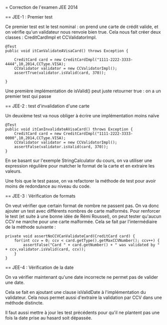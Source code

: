 = Correction de l'examen JEE 2014

== JEE-1 : Premier test

Ce premier test est le test nominal : on prend une carte de crédit valide, et on vérifie qu'un validateur nous renvoie bien true. Cela nous fait créer deux classes : CreditCardImpl et CCValidatorImpl.

    @Test
    public void itCanValidateAVisaCard() throws Exception {

        CreditCard card = new CreditCardImpl("1111-2222-3333-4444",10,2014,CCType.VISA);
        CCValidator validator = new CCValidatorImpl();
        assertTrue(validator.isValid(card, 370));

    }

Une première implémentation de isValid() peut juste retourner true : on a un premier test qui passe


== JEE-2 : test d'invalidation d'une carte

Un deuxième test va nous obliger à écrire une implémentation moins naïve

    @Test
    public void itCanInvalidateAVisaCard() throws Exception {
        CreditCard card = new CreditCardImpl("1111-2222-3333-0000",10,2014,CCType.VISA);
        CCValidator validator = new CCValidatorImpl();
        assertFalse(validator.isValid(card, 370));
    }

En se basant sur l'exemple StringCalculator du cours, on va utiliser une expression régulière pour matcher le format de la carte et en extraire les valeurs.

Une fois que le test passe, on va refactorer la méthode de test pour avoir moins de redondance au niveau du code.



== JEE-3 : Vérification de formats

On veut vérifier que certain format de nombre ne passent pas. On va donc ajouter un test avec différents nombres de carte malformés. Pour renforcer le test (et suite à une bonne idée de Rémi Roussel), on peut tester qu'aucun CCV ne marche pour une carte malformée. Cela se fait par l'intermédiaire de la méthode suivante :

    private void assertNoCCVCanValidateCard(CreditCard card) {
        for(int ccv = 0; ccv < card.getType().getMaxCCVNumber(); ccv++) {
            assertFalse("Card " + card.getNumber() + " was validated by " + ccv,validator.isValid(card, ccv));
        }
    }



== JEE-4 : Vérification de la date

On va vérifier maintenant qu'une date incorrecte ne permet pas de valider une date.

Cela se fait en ajoutant une clause isValidDate à l'implémentation du validateur. Cela nous permet aussi d'extraire la validation par CCV dans une méthode distincte.

Il faut aussi mettre à jour les test précédents pour qu'il ne plantent pas une fois la date prise au hasard soit dépassée.

